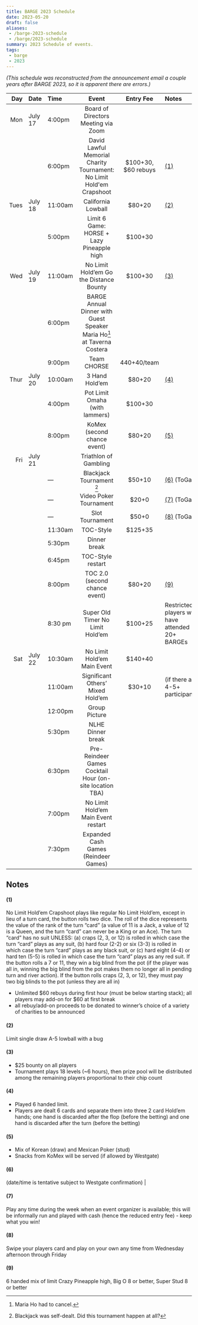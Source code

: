 ```yaml
---
title: BARGE 2023 Schedule
date: 2023-05-20
draft: false
aliases:
 - /barge-2023-schedule
 - /barge/2023-schedule
summary: 2023 Schedule of events.
tags:
 - barge
 - 2023
---
```


*(This schedule was reconstructed from the announcement email a couple years
after BARGE 2023, so it is apparent there are errors.)*

|  Day | Date    | Time    | Event                                                                  | Entry Fee           | Notes                                              |
|-----:|:--------|:--------|:----------------------------------------------------------------------:|:-------------------:|:---------------------------------------------------|
|  Mon | July 17 | 4:00pm  | Board of Directors Meeting via Zoom                                    |                     |                                                    |
|      |         | 6:00pm  | David Lawful Memorial Charity Tournament:  No Limit Hold'em Crapshoot  | $100+30, $60 rebuys | [(1)](#1)                                          |
| Tues | July 18 | 11:00am | California Lowball                                                     | $80+20              | [(2)](#2)                                          |
|      |         | 5:00pm  | Limit 6 Game: HORSE + Lazy Pineapple high                              | $100+30             |                                                    |
|  Wed | July 19 | 11:00am | No Limit Hold’em Go the Distance Bounty                                | $100+30             | [(3)](#3)                                          |
|      |         | 6:00pm  | BARGE Annual Dinner with Guest Speaker Maria Ho[^1] at Taverna Costera |                     |                                                    |
|      |         | 9:00pm  | Team CHORSE                                                            | $440+$40/team       |                                                    |
| Thur | July 20 | 10:00am | 3 Hand Hold’em                                                         | $80+20              | [(4)](#4)                                          |
|      |         | 4:00pm  | Pot Limit Omaha (with lammers)                                         | $100+30             |                                                    |
|      |         | 8:00pm  | KoMex (second chance event)                                            | $80+20              | [(5)](#5)                                          |
|  Fri | July 21 |         | Triathlon of Gambling                                                  |                     |                                                    |
|      |         | &mdash; | Blackjack Tournament [^2]                                 | $50+10              | [(6)](#6) (ToGa)                                   |
|      |         | &mdash; | Video Poker Tournament                                                 | $20+0               | [(7)](#7) (ToGa)                                   |
|      |         | &mdash; | Slot Tournament                                                        | $50+0               | [(8)](#8) (ToGa)                                   |
|      |         | 11:30am | TOC-Style                                                              | $125+35             |                                                    |
|      |         | 5:30pm  | Dinner break                                                           |                     |                                                    |
|      |         | 6:45pm  | TOC-Style restart                                                      |                     |                                                    |
|      |         | 8:00pm  | TOC 2.0 (second chance event)                                          | $80+20              | [(9)](#9)                                          |
|      |         | 8:30 pm | Super Old Timer No Limit Hold’em                                       | $100+25             | Restricted to players who have attended 20+ BARGEs |
|  Sat | July 22 | 10:30am | No Limit Hold’em Main Event                                            | $140+40             |                                                    |
|      |         | 11:00am | Significant Others’ Mixed Hold’em                                      | $30+10              | (if there are 4-5+ participants)                   |
|      |         | 12:00pm | Group Picture                                                          |                     |                                                    |
|      |         | 5:30pm  | NLHE Dinner break                                                      |                     |                                                    |
|      |         | 6:30pm  | Pre-Reindeer Games Cocktail Hour (on-site location TBA)                |                     |                                                    |
|      |         | 7:00pm  | No Limit Hold’em Main Event restart                                    |                     |                                                    |
|      |         | 7:30pm  | Expanded Cash Games (Reindeer Games)                                   |                     |                                                    |


[^1]: Maria Ho had to cancel.

[^2]: Blackjack was self-dealt. Did this tournament happen at all?

Notes
-----

#### (1) 

No Limit Hold’em Crapshoot plays like regular No Limit Hold’em, except in lieu
of a turn card, the button rolls two dice. The roll of the dice represents the
value of the rank of the turn “card” (a value of 11 is a Jack, a value of 12 is
a Queen, and the turn “card” can never be a King or an Ace). The turn “card”
has no suit UNLESS: (a) craps (2, 3, or 12) is rolled in which case the turn
“card” plays as any suit, (b) hard four (2-2) or six (3-3) is rolled in which
case the turn “card” plays as any black suit, or (c) hard eight (4-4) or hard
ten (5-5) is rolled in which case the turn “card” plays as any red suit. If the
button rolls a 7 or 11, they win a big blind from the pot (if the player was
all in, winning the big blind from the pot makes them no longer all in pending
turn and river action). If the button rolls craps (2, 3, or 12), they must pay
two big blinds to the pot (unless they are all in)

* Unlimited $60 rebuys during first hour (must be below starting stack); all players may add-on for $60 at first break
* all rebuy/add-on proceeds to be donated to winner’s choice of a variety of charities to be announced

#### (2)

Limit single draw A-5 lowball with a bug

#### (3)

* $25 bounty on all players
* Tournament plays 18 levels (~6 hours), then prize pool will be distributed among the remaining players proportional to their chip count

#### (4)

* Played 6 handed limit.
* Players are dealt 6 cards and separate them into three 2 card Hold’em hands;
  one hand is discarded after the flop (before the betting) and one hand is
  discarded after the turn (before the betting)

#### (5)

* Mix of Korean (draw) and Mexican Poker (stud)
* Snacks from KoMex will be served (if allowed by Westgate)

#### (6)

(date/time is tentative subject to Westgate confirmation)                                                                                                               |

#### (7)

Play any time during the week when an event organizer is available; this will
be informally run and played with cash (hence the reduced entry fee) - keep
what you win!

#### (8)

Swipe your players card and play on your own any time from Wednesday afternoon through Friday


#### (9)

6 handed mix of limit Crazy Pineapple high, Big O 8 or better, Super Stud 8 or better
